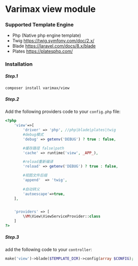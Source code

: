#  Varimax view module

### Supported Template Engine

- Php (Native php engine template)
- Twig https://twig.symfony.com/doc/2.x/
- Blade https://laravel.com/docs/8.x/blade
- Plates https://platesphp.com/


### Installation

##### Step.1 
```
composer install varimax/view 
```

##### Step.2
Add the following providers code to your `config.php` file:
```php
<?php
    'view'=>[
        'driver' => 'php', //php|blade|plates|twig
        #debug模式
        'debug' => getenv('DEBUG') ? true : false,

        #缓存路径 false|path
        'cache' => runtime('view', _APP_),

        #reload重新编译
        'reload' => getenv('DEBUG') ? true : false,

        #视图文件后缀
        'append'  => 'twig',
        
        #自动转义
        'autoescape'=>true,
    ],


    'providers' => [
        \VM\View\ViewServiceProvider::class
    ]
?>
```


##### Step.3

add the following code to your `controller`:

```php
make('view')->blade($TEMPLATE_DIR)->config(array $CONFIG);
```